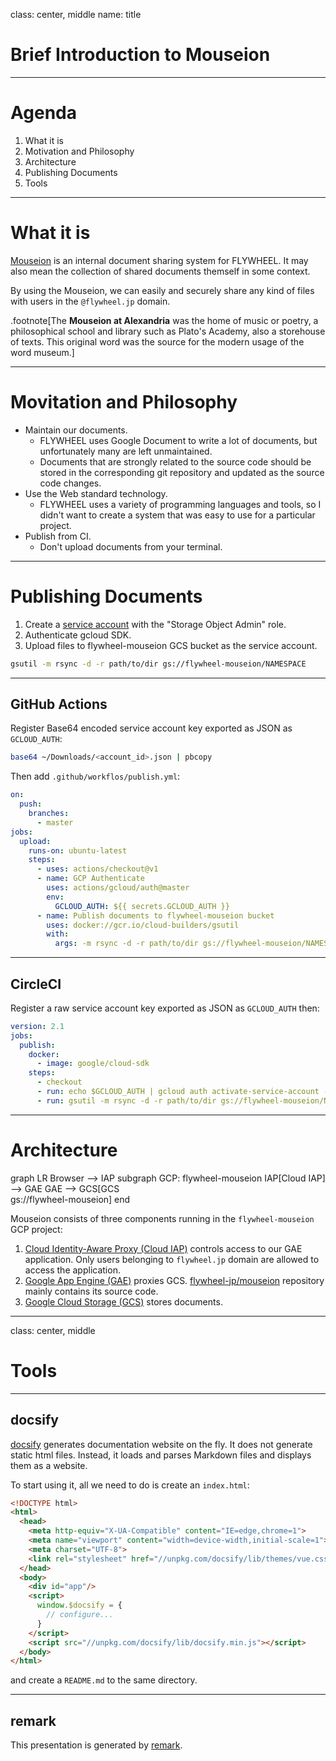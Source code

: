 class: center, middle
name: title

# Brief Introduction to Mouseion

---

# Agenda

1. What it is
2. Motivation and Philosophy
3. Architecture
4. Publishing Documents
5. Tools

---

# What it is

[Mouseion](http://go/mouseion) is an internal document sharing system for FLYWHEEL. It may also mean the collection of shared documents themself in some context.

By using the Mouseion, we can easily and securely share any kind of files with users in the `@flywheel.jp` domain.

.footnote[The **Mouseion at Alexandria** was the home of music or poetry, a philosophical school and library such as Plato's Academy, also a storehouse of texts. This original word was the source for the modern usage of the word museum.]

---

# Movitation and Philosophy

* Maintain our documents.
    * FLYWHEEL uses Google Document to write a lot of documents, but unfortunately many are left unmaintained.
    * Documents that are strongly related to the source code should be stored in the corresponding git repository and updated as the source code changes.
* Use the Web standard technology.
    * FLYWHEEL uses a variety of programming languages and tools, so I didn't want to create a system that was easy to use for a particular project.
* Publish from CI.
    * Don't upload documents from your terminal.

---
# Publishing Documents

1. Create a [service account](https://console.cloud.google.com/iam-admin/serviceaccounts?project=flywheel-mouseion) with the "Storage Object Admin" role.
3. Authenticate gcloud SDK.
4. Upload files to flywheel-mouseion GCS bucket as the service account.

```bash
gsutil -m rsync -d -r path/to/dir gs://flywheel-mouseion/NAMESPACE
```

---
## GitHub Actions

Register Base64 encoded service account key exported as JSON as `GCLOUD_AUTH`:

```bash
base64 ~/Downloads/<account_id>.json | pbcopy
```

Then add `.github/workflos/publish.yml`:

```yaml
on:
  push:
    branches:
      - master
jobs:
  upload:
    runs-on: ubuntu-latest
    steps:
      - uses: actions/checkout@v1
      - name: GCP Authenticate
        uses: actions/gcloud/auth@master
        env:
          GCLOUD_AUTH: ${{ secrets.GCLOUD_AUTH }}
      - name: Publish documents to flywheel-mouseion bucket
        uses: docker://gcr.io/cloud-builders/gsutil
        with:
          args: -m rsync -d -r path/to/dir gs://flywheel-mouseion/NAMESPACE
```

---
## CircleCI

Register a raw service account key exported as JSON as `GCLOUD_AUTH` then:

```yaml
version: 2.1
jobs:
  publish:
    docker:
      - image: google/cloud-sdk
    steps:
      - checkout
      - run: echo $GCLOUD_AUTH | gcloud auth activate-service-account --key-file=-
      - run: gsutil -m rsync -d -r path/to/dir gs://flywheel-mouseion/NAMESPACE
```

---

# Architecture

<div class="mermaid">
graph LR
    Browser --> IAP
    subgraph GCP: flywheel-mouseion
        IAP[Cloud IAP] --> GAE
        GAE --> GCS[GCS<br/>gs://flywheel-mouseion]
    end
</div>

Mouseion consists of three components running in the `flywheel-mouseion` GCP project:

1. [Cloud Identity-Aware Proxy (Cloud IAP)](https://console.cloud.google.com/security/iap?project=flywheel-mouseion) controls access to our GAE application. Only users belonging to `flywheel.jp` domain are allowed to access the application.
2. [Google App Engine (GAE)](https://console.cloud.google.com/appengine?project=flywheel-mouseion) proxies GCS. [flywheel-jp/mouseion](https://github.com/flywheel-jp/mouseion) repository mainly contains its source code.
3. [Google Cloud Storage (GCS)](https://console.cloud.google.com/storage/browser/flywheel-mouseion/?project=flywheel-mouseion) stores documents.

---
class: center, middle

# Tools

---
## docsify

[docsify](https://docsify.js.org/) generates documentation website on the fly. It does not generate static html files. Instead, it loads and parses Markdown files and displays them as a website.

To start using it, all we need to do is create an `index.html`:

```html
<!DOCTYPE html>
<html>
  <head>
    <meta http-equiv="X-UA-Compatible" content="IE=edge,chrome=1">
    <meta name="viewport" content="width=device-width,initial-scale=1">
    <meta charset="UTF-8">
    <link rel="stylesheet" href="//unpkg.com/docsify/lib/themes/vue.css">
  </head>
  <body>
    <div id="app"/>
    <script>
      window.$docsify = {
        // configure...
      }
    </script>
    <script src="//unpkg.com/docsify/lib/docsify.min.js"></script>
  </body>
</html>
```

and create a `README.md` to the same directory.

---
## remark

This presentation is generated by [remark](https://remarkjs.com/).
